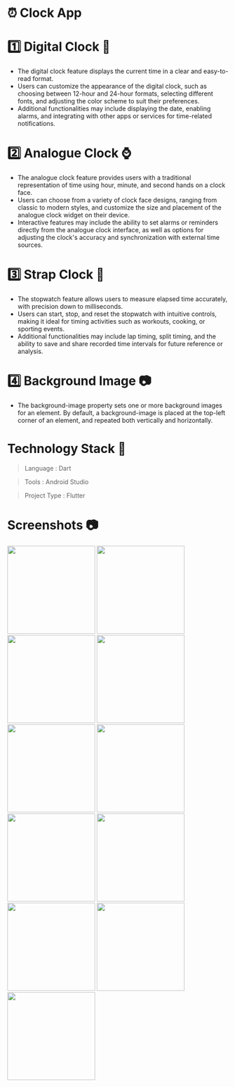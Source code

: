 # :alarm_clock: Clock App

# :one: Digital Clock :iphone:
- The digital clock feature displays the current time in a clear and easy-to-read format. 
- Users can customize the appearance of the digital clock, such as choosing between 12-hour and 24-hour formats, selecting different fonts, and adjusting the color scheme to suit their preferences.
- Additional functionalities may include displaying the date, enabling alarms, and integrating with other apps or services for time-related notifications.

# :two: Analogue Clock :watch:
- The analogue clock feature provides users with a traditional representation of time using hour, minute, and second hands on a clock face.
- Users can choose from a variety of clock face designs, ranging from classic to modern styles, and customize the size and placement of the analogue clock widget on their device.
- Interactive features may include the ability to set alarms or reminders directly from the analogue clock interface, as well as options for adjusting the clock's accuracy and synchronization with external time sources.

# :three: Strap Clock :dvd:
- The stopwatch feature allows users to measure elapsed time accurately, with precision down to milliseconds.
- Users can start, stop, and reset the stopwatch with intuitive controls, making it ideal for timing activities such as workouts, cooking, or sporting events.
- Additional functionalities may include lap timing, split timing, and the ability to save and share recorded time intervals for future reference or analysis.

# :four: Background Image :camera:
- The background-image property sets one or more background images for an element.
By default, a background-image is placed at the top-left corner of an element, and repeated both vertically and horizontally.
  
# Technology Stack :high_brightness:

> Language     : Dart

> Tools        : Android Studio

> Project Type : Flutter


# Screenshots :camera:

<img src = "https://github.com/parth7192/clock_application/assets/142138451/c8c89772-d53c-4621-a552-e84269b82d1b" width = "200">

<img src = "https://github.com/parth7192/clock_application/assets/142138451/91e75b22-f8b6-4a34-9d21-dee80e9bfc6d" width = "200">

<img src = "https://github.com/parth7192/clock_application/assets/142138451/165496bb-e54d-4fc6-b4d2-bd537d10a2a6" width = "200">

<img src = "https://github.com/parth7192/clock_application/assets/142138451/178d701e-899b-40f3-9d0d-812efe3b868c" width = "200">

<img src = "https://github.com/parth7192/clock_application/assets/142138451/920b81a8-63a8-41fd-9923-0be0d38d18ed" width = "200">

<img src = "https://github.com/parth7192/clock_application/assets/142138451/ea18dfb8-2b5e-458d-b4dc-ff25d0dfefc8" width = "200">

<img src = "https://github.com/parth7192/clock_application/assets/142138451/9775ae44-104d-4e44-b6dd-6273da40ecc3" width = "200">

<img src = "https://github.com/parth7192/clock_application/assets/142138451/dbec1dba-4b44-408b-be6e-85efbd9a4583" width = "200">

<img src = "https://github.com/parth7192/clock_application/assets/142138451/9f2767be-dd9a-40eb-940d-fe0287d19ab8" width = "200">

<img src = "https://github.com/parth7192/clock_application/assets/142138451/3a5ed6e7-ce9a-4ff1-9667-793103e9e2b7" width = "200">

<img src = "https://github.com/parth7192/clock_application/assets/142138451/3806e231-dd5a-46b4-9521-3c968ced07b0" width = "200">
